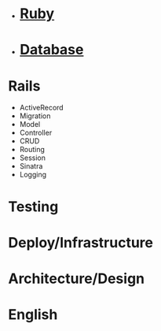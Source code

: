 - # [Ruby](ruby.md)
- # [Database](database.md)

# Rails
- ActiveRecord
- Migration
- Model
- Controller
- CRUD
- Routing
- Session
- Sinatra
- Logging

# Testing
# Deploy/Infrastructure
# Architecture/Design
# English
